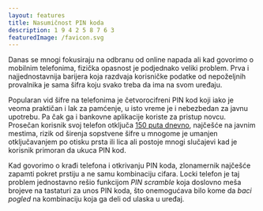 ```yaml
---
layout: features
title: Nasumičnost PIN koda
description: 1 9 4 2 5 8 7 6 3
featuredImage: /favicon.svg
---
```


Danas se mnogi fokusiraju na odbranu od online napada ali kad govorimo o mobilnim telefonima, fizička opasnost je podjednako veliki problem. Prva i najjednostavnija barijera koja razdvaja korisničke podatke od nepoželjnih provalnika je sama šifra koju svako treba da ima na svom uređaju.

Popularan vid šifre na telefonima je četvorocifreni PIN kod koji iako je veoma praktičan i lak za pamćenje, u isto vreme je i nebezbedan za javnu upotrebu. Pa čak ga i bankovne aplikacije koriste za pristup novcu. Prosečan korisnik svoj telefon otključa [150 puta dnevno](https://www.zippia.com/advice/smartphone-usage-statistics/), najčešće na javnim mestima, rizik od širenja sopstvene šifre u mnogome je umanjen otključavanjem po otisku prsta ili lica ali postoje mnogi slučajevi kad je korisnik primoran da ukuca PIN kod.

Kad govorimo o krađi telefona i otkrivanju PIN koda, zlonamernik najčešće zapamti pokret prstiju a ne samu kombinaciju cifara. Locki telefon je taj problem jednostavno rešio funkcijom _PIN scramble_ koja doslovno meša brojeve na tastaturi za unos PIN koda, što onemogućava bilo kome da _baci pogled_ na kombinaciju koja ga deli od ulaska u uređaj.
